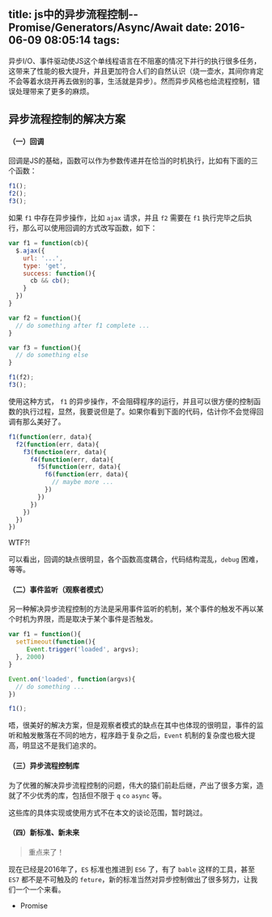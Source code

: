 title: js中的异步流程控制--Promise/Generators/Async/Await
date: 2016-06-09 08:05:14
tags:
---

异步I/O、事件驱动使JS这个单线程语言在不阻塞的情况下并行的执行很多任务，这带来了性能的极大提升，并且更加符合人们的自然认识（烧一壶水，其间你肯定不会等着水烧开再去做别的事，生活就是异步）。然而异步风格也给流程控制，错误处理带来了更多的麻烦。


## 异步流程控制的解决方案

#### （一）回调

回调是JS的基础，函数可以作为参数传递并在恰当的时机执行，比如有下面的三个函数：   

```js
f1();
f2();
f3();
```

如果 `f1` 中存在异步操作，比如 `ajax` 请求，并且 `f2` 需要在 `f1` 执行完毕之后执行，那么可以使用回调的方式改写函数，如下：  

```js
var f1 = function(cb){
  $.ajax({
    url: '...',
    type: 'get',
    success: function(){
      cb && cb();
    }
  })
}

var f2 = function(){
  // do something after f1 complete ...
}

var f3 = function(){
  // do something else
}

f1(f2);
f3();
```

使用这种方式， `f1` 的异步操作，不会阻碍程序的运行，并且可以很方便的控制函数的执行过程，显然，我要说但是了。如果你看到下面的代码，估计你不会觉得回调有那么美好了。  

```js
f1(function(err, data){
  f2(function(err, data){
    f3(function(err, data){
      f4(function(err, data){
        f5(function(err, data){
          f6(function(err, data){
            // maybe more ...
          })
        })
      })
    })
  })
})
```

WTF?!

可以看出，回调的缺点很明显，各个函数高度耦合，代码结构混乱，`debug` 困难，等等。  

#### （二）事件监听（观察者模式）

另一种解决异步流程控制的方法是采用事件监听的机制，某个事件的触发不再以某个时机为界限，而是取决于某个事件是否触发。  

```js
var f1 = function(){
  setTimeout(function(){
     Event.trigger('loaded', argvs);
  }, 2000)
}

Event.on('loaded', function(argvs){
  // do something ...
})

f1();
```

唔，很美好的解决方案，但是观察者模式的缺点在其中也体现的很明显，事件的监听和触发散落在不同的地方，程序趋于复杂之后，`Event` 机制的复杂度也极大提高，明显这不是我们追求的。  

#### （三）异步流程控制库

为了优雅的解决异步流程控制的问题，伟大的猿们前赴后继，产出了很多方案，造就了不少优秀的库，包括但不限于 `q` `co` `async` 等。  

这些库的具体实现或使用方式不在本文的谈论范围，暂时跳过。  

#### （四）新标准、新未来

> 重点来了！

现在已经是2016年了，`ES` 标准也推进到 `ES6` 了，有了 `bable` 这样的工具，甚至 `ES7` 都不是不可触及的 `feture`，新的标准当然对异步控制做出了很多努力，让我们一个一个来看。  

* Promise

